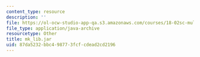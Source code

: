 ```yaml
---
content_type: resource
description: ''
file: https://ol-ocw-studio-app-qa.s3.amazonaws.com/courses/18-02sc-multivariable-calculus-fall-2010/87da5232bbc498773fcfcdead2cd2196_mk_lib.jar
file_type: application/java-archive
resourcetype: Other
title: mk_lib.jar
uid: 87da5232-bbc4-9877-3fcf-cdead2cd2196
---
```

